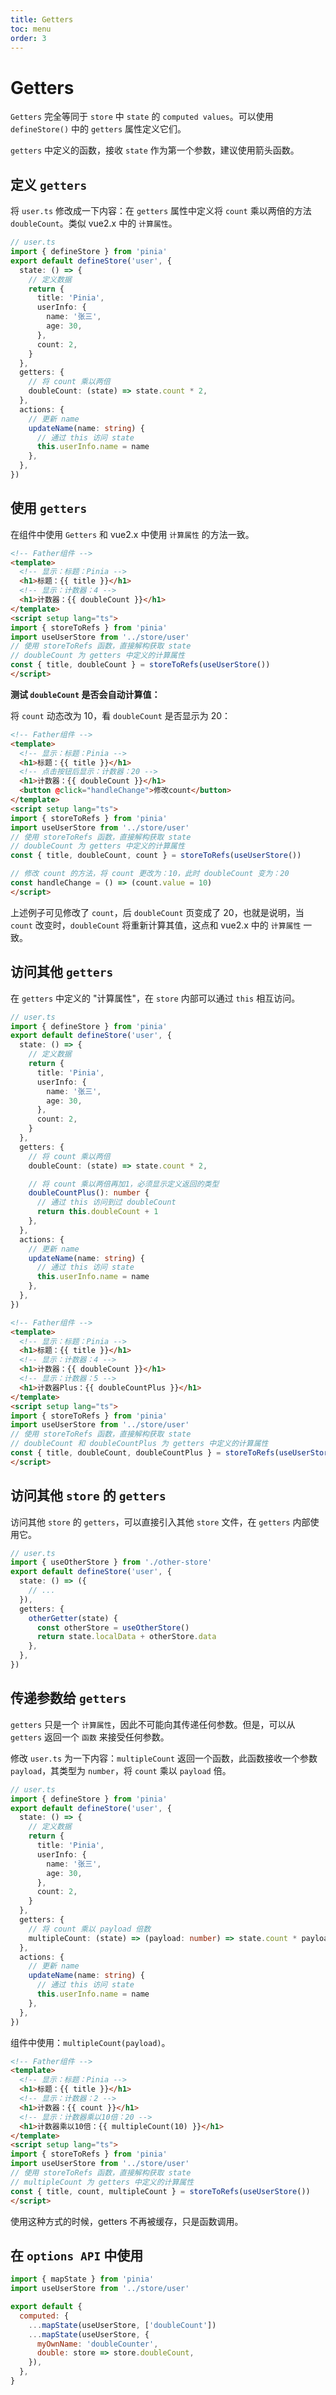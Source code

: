 ```yaml
---
title: Getters
toc: menu
order: 3
---
```


# Getters

`Getters` 完全等同于 `store` 中 `state` 的 `computed values`。可以使用 `defineStore()` 中的 `getters` 属性定义它们。

`getters` 中定义的函数，接收 `state` 作为第一个参数，建议使用箭头函数。

## 定义 `getters`

将 `user.ts` 修改成一下内容：在 `getters` 属性中定义将 `count` 乘以两倍的方法 `doubleCount`。类似 vue2.x 中的 `计算属性`。

```ts
// user.ts
import { defineStore } from 'pinia'
export default defineStore('user', {
  state: () => {
    // 定义数据
    return {
      title: 'Pinia',
      userInfo: {
        name: '张三',
        age: 30,
      },
      count: 2,
    }
  },
  getters: {
    // 将 count 乘以两倍
    doubleCount: (state) => state.count * 2,
  },
  actions: {
    // 更新 name
    updateName(name: string) {
      // 通过 this 访问 state
      this.userInfo.name = name
    },
  },
})
```

## 使用 `getters`

在组件中使用 `Getters` 和 vue2.x 中使用 `计算属性` 的方法一致。

```html
<!-- Father组件 -->
<template>
  <!-- 显示：标题：Pinia -->
  <h1>标题：{{ title }}</h1>
  <!-- 显示：计数器：4 -->
  <h1>计数器：{{ doubleCount }}</h1>
</template>
<script setup lang="ts">
import { storeToRefs } from 'pinia'
import useUserStore from '../store/user'
// 使用 storeToRefs 函数，直接解构获取 state
// doubleCount 为 getters 中定义的计算属性
const { title, doubleCount } = storeToRefs(useUserStore())
</script>
```

**测试 `doubleCount` 是否会自动计算值：**

将 `count` 动态改为 10，看 `doubleCount` 是否显示为 20：

```html
<!-- Father组件 -->
<template>
  <!-- 显示：标题：Pinia -->
  <h1>标题：{{ title }}</h1>
  <!-- 点击按钮后显示：计数器：20 -->
  <h1>计数器：{{ doubleCount }}</h1>
  <button @click="handleChange">修改count</button>
</template>
<script setup lang="ts">
import { storeToRefs } from 'pinia'
import useUserStore from '../store/user'
// 使用 storeToRefs 函数，直接解构获取 state
// doubleCount 为 getters 中定义的计算属性
const { title, doubleCount, count } = storeToRefs(useUserStore())

// 修改 count 的方法，将 count 更改为：10，此时 doubleCount 变为：20
const handleChange = () => (count.value = 10)
</script>
```

上述例子可见修改了 `count`，后 `doubleCount` 页变成了 20，也就是说明，当 `count` 改变时，`doubleCount` 将重新计算其值，这点和 vue2.x 中的 `计算属性` 一致。

## 访问其他 `getters`

在 `getters` 中定义的 "计算属性"，在 `store` 内部可以通过 `this` 相互访问。

```ts
// user.ts
import { defineStore } from 'pinia'
export default defineStore('user', {
  state: () => {
    // 定义数据
    return {
      title: 'Pinia',
      userInfo: {
        name: '张三',
        age: 30,
      },
      count: 2,
    }
  },
  getters: {
    // 将 count 乘以两倍
    doubleCount: (state) => state.count * 2,

    // 将 count 乘以两倍再加1，必须显示定义返回的类型
    doubleCountPlus(): number {
      // 通过 this 访问到过 doubleCount
      return this.doubleCount + 1
    },
  },
  actions: {
    // 更新 name
    updateName(name: string) {
      // 通过 this 访问 state
      this.userInfo.name = name
    },
  },
})
```

```html
<!-- Father组件 -->
<template>
  <!-- 显示：标题：Pinia -->
  <h1>标题：{{ title }}</h1>
  <!-- 显示：计数器：4 -->
  <h1>计数器：{{ doubleCount }}</h1>
  <!-- 显示：计数器：5 -->
  <h1>计数器Plus：{{ doubleCountPlus }}</h1>
</template>
<script setup lang="ts">
import { storeToRefs } from 'pinia'
import useUserStore from '../store/user'
// 使用 storeToRefs 函数，直接解构获取 state
// doubleCount 和 doubleCountPlus 为 getters 中定义的计算属性
const { title, doubleCount, doubleCountPlus } = storeToRefs(useUserStore())
</script>
```

## 访问其他 `store` 的 `getters`

访问其他 `store` 的 `getters`，可以直接引入其他 `store` 文件，在 `getters` 内部使用它。

```ts
// user.ts
import { useOtherStore } from './other-store'
export default defineStore('user', {
  state: () => ({
    // ...
  }),
  getters: {
    otherGetter(state) {
      const otherStore = useOtherStore()
      return state.localData + otherStore.data
    },
  },
})
```

## 传递参数给 `getters`

`getters` 只是一个 `计算属性`，因此不可能向其传递任何参数。但是，可以从 `getters` 返回一个 `函数` 来接受任何参数。

修改 `user.ts` 为一下内容：`multipleCount` 返回一个函数，此函数接收一个参数 `payload`，其类型为 `number`，将 `count` 乘以 `payload` 倍。

```ts
// user.ts
import { defineStore } from 'pinia'
export default defineStore('user', {
  state: () => {
    // 定义数据
    return {
      title: 'Pinia',
      userInfo: {
        name: '张三',
        age: 30,
      },
      count: 2,
    }
  },
  getters: {
    // 将 count 乘以 payload 倍数
    multipleCount: (state) => (payload: number) => state.count * payload,
  },
  actions: {
    // 更新 name
    updateName(name: string) {
      // 通过 this 访问 state
      this.userInfo.name = name
    },
  },
})
```

组件中使用：`multipleCount(payload)`。

```html
<!-- Father组件 -->
<template>
  <!-- 显示：标题：Pinia -->
  <h1>标题：{{ title }}</h1>
  <!-- 显示：计数器：2 -->
  <h1>计数器：{{ count }}</h1>
  <!-- 显示：计数器乘以10倍：20 -->
  <h1>计数器乘以10倍：{{ multipleCount(10) }}</h1>
</template>
<script setup lang="ts">
import { storeToRefs } from 'pinia'
import useUserStore from '../store/user'
// 使用 storeToRefs 函数，直接解构获取 state
// multipleCount 为 getters 中定义的计算属性
const { title, count, multipleCount } = storeToRefs(useUserStore())
</script>
```

<Alert type="warning">
  使用这种方式的时候，getters 不再被缓存，只是函数调用。
</Alert>

## 在 `options API` 中使用

```js
import { mapState } from 'pinia'
import useUserStore from '../store/user'

export default {
  computed: {
    ...mapState(useUserStore, ['doubleCount'])
    ...mapState(useUserStore, {
      myOwnName: 'doubleCounter',
      double: store => store.doubleCount,
    }),
  },
}
```
